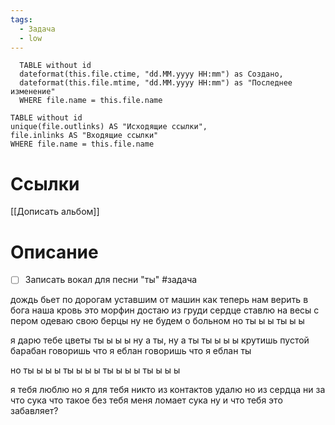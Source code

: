 ```yaml
---
tags:
  - Задача
  - low
---
```


```dataview
  TABLE without id
  dateformat(this.file.ctime, "dd.MM.yyyy HH:mm") as Создано,
  dateformat(this.file.mtime, "dd.MM.yyyy HH:mm") as "Последнее изменение" 
  WHERE file.name = this.file.name
```


```dataview 
TABLE without id
unique(file.outlinks) AS "Исходящие ссылки", 
file.inlinks AS "Входящие ссылки"
WHERE file.name = this.file.name
```
# Ссылки
[[Дописать альбом]]

# Описание
- [ ] Записать вокал для песни "ты" #задача

дождь бьет по дорогам 
уставшим от машин
как теперь нам верить в бога
наша кровь это морфин
достаю из груди сердце
ставлю на весы с пером
одеваю свою берцы 
ну не будем о больном
но ты ы ы
ты ы ы 

я дарю тебе цветы
ты ы ы ы 
ну а ты, ну а ты
ты ы ы ы
крутишь пустой барабан
говоришь что я еблан
говоришь что я еблан
ты

но ты ы ы ы
ты ы ы ы 
ты ы ы ы
ты ы ы ы

я тебя люблю
но я для тебя никто
из контактов удалю
но из сердца ни за что
сука что такое
без тебя меня ломает
сука ну и что
тебя это забавляет?
